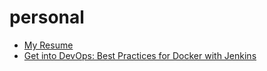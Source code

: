 # personal

- [My Resume](rufle_stephen_resume.md)
- <a href="udemy-getintodevops-UC-7CE2Q8CQ.jpg" target="_blank">Get into DevOps: Best Practices for Docker with Jenkins</a>

